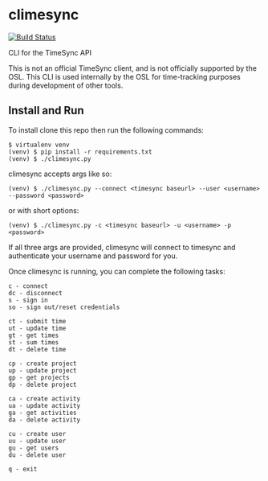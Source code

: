 # climesync

[![Build Status](https://travis-ci.org/osuosl/climesync.svg?branch=master)](https://travis-ci.org/osuosl/climesync)

CLI for the TimeSync API

This is not an official TimeSync client, and is not officially supported by the
OSL. This CLI is used internally by the OSL for time-tracking purposes during
development of other tools.

Install and Run
---------------

To install clone this repo then run the following commands:

```
$ virtualenv venv
(venv) $ pip install -r requirements.txt
(venv) $ ./climesync.py
```

climesync accepts args like so:

```
(venv) $ ./climesync.py --connect <timesync baseurl> --user <username> --password <password>
```

or with short options:

```
(venv) $ ./climesync.py -c <timesync baseurl> -u <username> -p <password>
```

If all three args are provided, climesync will connect to timesync and
authenticate your username and password for you.
    

Once climesync is running, you can complete the following tasks:

```
c - connect
dc - disconnect
s - sign in
so - sign out/reset credentials

ct - submit time
ut - update time
gt - get times
st - sum times
dt - delete time

cp - create project
up - update project
gp - get projects
dp - delete project

ca - create activity
ua - update activity
ga - get activities
da - delete activity

cu - create user
uu - update user
gu - get users
du - delete user

q - exit
```
